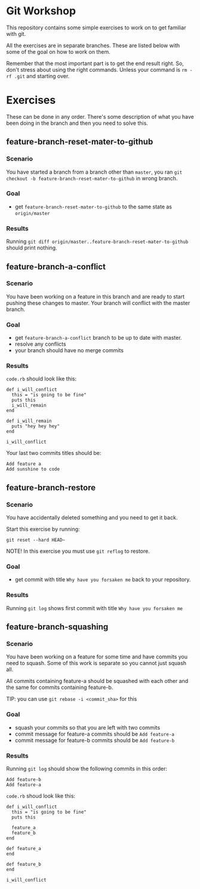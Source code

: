 # Git Workshop

This repository contains some simple exercises to work on to get familiar with
git.

All the exercises are in separate branches. These are listed below with some of
the goal on how to work on them.

Remember that the most important part is to get the end result right. So, don't
stress about using the right commands. Unless your command is `rm -rf .git` and
starting over.

# Exercises

These can be done in any order. There's some description of what you have been
doing in the branch and then you need to solve this.

## feature-branch-reset-mater-to-github

### Scenario

You have started a branch from a branch other than `master`, you ran `git
checkout -b feature-branch-reset-mater-to-github` in wrong branch.

### Goal

* get `feature-branch-reset-mater-to-github` to the same state as
  `origin/master`

### Results

Running `git diff origin/master..feature-branch-reset-mater-to-github` should print nothing.

## feature-branch-a-conflict

### Scenario

You have been working on a feature in this branch and are ready to start pushing
these changes to master. Your branch will conflict with the master branch.

### Goal

* get `feature-branch-a-conflict` branch to be up to date with master.
* resolve any conflicts
* your branch should have no merge commits

### Results

`code.rb` should look like this:
```
def i_will_conflict
  this = "is going to be fine"
  puts this
  i_will_remain
end

def i_will_remain
  puts "hey hey hey"
end

i_will_conflict
```

Your last two commits titles should be:

```
Add feature a
Add sunshine to code
```

## feature-branch-restore

### Scenario

You have accidentally deleted something and you need to get it back.


Start this exercise by running:

`git reset --hard HEAD~`

NOTE! In this exercise you must use `git reflog` to restore.

### Goal

* get commit with title `Why have you forsaken me` back to your repository.

### Results

Running `git log` shows first commit with title `Why have you forsaken me`

## feature-branch-squashing

### Scenario

You have been working on a feature for some time and have commits you need to
squash. Some of this work is separate so you cannot just squash all.

All commits containing feature-a should be squashed with each other and the same
for commits containing feature-b.

TIP: you can use `git rebase -i <commit_sha>` for this

### Goal

* squash your commits so that you are left with two commits
* commit message for feature-a commits should be `Add feature-a`
* commit message for feature-b commits should be `Add feature-b`

### Results

Running `git log` should show the following commits in this order:

```
Add feature-b
Add feature-a
```

`code.rb` shoud look like this:

```
def i_will_conflict
  this = "is going to be fine"
  puts this

  feature_a
  feature_b
end

def feature_a
end

def feature_b
end

i_will_conflict
```
